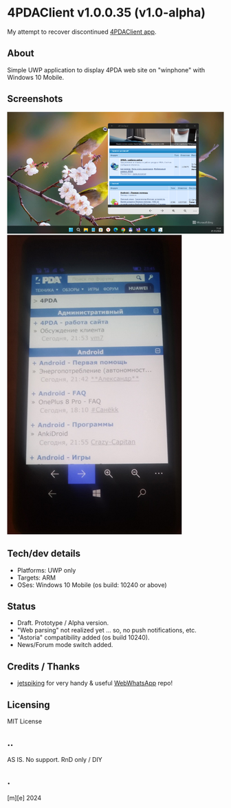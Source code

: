 # 4PDAClient v1.0.0.35 (v1.0-alpha)
My attempt to recover discontinued [4PDAClient app](https://www.microsoft.com/ru-ru/p/4pdaclient/9nblggh0ggvj).

## About
Simple UWP application to display 4PDA web site on "winphone" with Windows 10 Mobile.

## Screenshots
![Desktop](Images/sshot01.png)
![Mobile](Images/sshot02.png)

## Tech/dev details
- Platforms: UWP only
- Targets: ARM
- OSes: Windows 10 Mobile (os build: 10240 or above)

## Status
- Draft. Prototype / Alpha version.
- "Web parsing" not realized yet ... so, no push notifications, etc.
- "Astoria" compatibility added (os build 10240).
- News/Forum mode switch added.

## Credits / Thanks
- [jetspiking](https://github.com/jetspiking) for very 
  handy & useful [WebWhatsApp](https://github.com/jetspiking/WindowsPhone_WebWhatsApp) repo!

## Licensing
MIT License

## ..
AS IS. No support. RnD only / DIY

## .
[m][e] 2024
